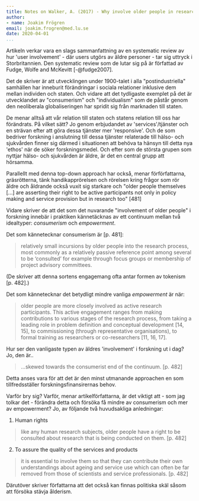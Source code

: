 ```yaml
---
title: Notes on Walker, A. (2017) - Why involve older people in research?
author:
- name: Joakim Frögren
email: joakim.frogren@med.lu.se
date: 2020-04-01
...
```


Artikeln verkar vara en slags sammanfattning av en systematic review av hur 'user involvement' - där users utgörs av äldre personer - tar sig uttryck i Storbritannien. Den systematic review som de lutar sig på är författad av Fudge,
Wolfe and McKevitt [-@fudge2007].

Det de skriver är att utvecklingen under 1900-talet i alla "postindustriella" samhällen har inneburit förändringar i sociala relationer inklusive dem mellan individen och staten. Och vidare att det tydligaste exemplet på det är utvecklandet av  "consumerism" och "individualism" som de påstår genom den neoliberala globaliseringen har spridit sig från marknaden till staten.

De menar alltså att vår relation till staten och statens relation till oss har förändrats. På vilket sätt? Jo genom erbjudandet av 'services'/tjänster och en strävan efter att göra dessa tjänster mer 'responsive'. Och de som bedriver forskning i anslutning till dessa tjänster relaterade till hälso- och sjukvården finner sig därmed i situationen att behöva ta hänsyn till detta nya 'ethos' när de söker forskningsmedel.
Och efter som de största grupen som nyttjar hälso- och sjukvården är äldre, är det en central grupp att hörsamma.

Parallellt med denna top-down approach har också, menar förförfattarna, gräsrötterna, tänk handikapprörelsen och rörelsen kring frågor som rör äldre och åldrande också vuxit sig starkare och "older people themselves [...] are asserting their right to be active participants not only in policy making and service provision but in research too" [481]

Vidare skriver de att det som det nuvarande "involvement of older people" i forskning innebär i praktiken kännetäcknas av ett continuum mellan två idealtyper: _consumerism_ och _empowerment_.

Det som kännetecknar consumerism är [p. 481]: 

> relatively small incursions by older people into the research process, most commonly as a relatively passive reference point among several to be ‘consulted’ for example through focus groups or membership of project advisory committees.

(De skriver att denna sortens engagemang ofta antar formen av tokenism [p. 482].)

Det som kännetecknar det betydligt mindre vanliga _empowerment_ är när:

> older people are more closely involved as active research participants. This active engagement ranges from making contributions to various stages of the research process, from taking a leading role in problem definition and conceptual development [14, 15], to commissioning (through representative organisations), to formal training as researchers or co-researchers [11, 16, 17].

Hur ser den vanligaste typen av äldres 'involvement' i forskning ut i dag? Jo, den är..

> ...skewed towards the consumerist end of the continuum. [p. 482]

Detta anses vara för att det är den minst utmanande approachen en som tillfredsställer forskningsfinansirernas behov.

Varför bry sig? Varför, menar artikelförfattarna, är det viktigt att - som jag tolkar det - förändra detta och försöka få mindre av consumerism och mer av empowerment? Jo, av följande två huvudsakliga anledningar:

1) Human rights 

> like any human research subjects, older people have a right to be consulted about research that is being conducted on them. [p. 482]

2) To assure the quality of the services and products

> it is essential to involve them so that they can contribute their own understandings about ageing and service use which can often be far removed from those of scientists and service professionals. [p. 482]

Därutöver skriver författarna att det också kan finnas politiska skäl såsom att försöka stävja ålderism.


